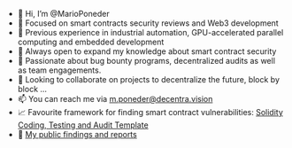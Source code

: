 - 👋 Hi, I’m @MarioPoneder
- 👀 Focused on smart contracts security reviews and Web3 development
- 🏢 Previous experience in industrial automation, GPU-accelerated parallel computing and embedded development
- 🌱 Always open to expand my knowledge about smart contract security
- 🔱 Passionate about bug bounty programs, decentralized audits as well as team engagements.
- 💞️ Looking to collaborate on projects to decentralize the future, block by block ...
- 📫 You can reach me via m.poneder@decentra.vision
- 📈 Favourite framework for finding smart contract vulnerabilities: [Solidity Coding, Testing and Audit Template](https://github.com/MarioPoneder/solidity-audit-template)
- 🔑 [My public findings and reports](https://github.com/MarioPoneder/audits)

<!---
MarioPoneder/MarioPoneder is a ✨ special ✨ repository because its `README.md` (this file) appears on your GitHub profile.
You can click the Preview link to take a look at your changes.
--->

